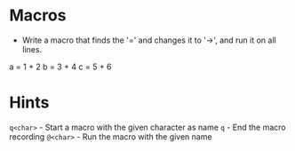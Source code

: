 # Macros

- Write a macro that finds the '=' and changes it to '->', and run it on all lines.

a = 1 + 2
b = 3 + 4
c = 5 + 6


# Hints
`q<char>` - Start a macro with the given character as name
`q`       - End the macro recording
`@<char>` - Run the macro with the given name
